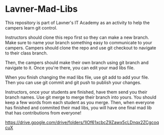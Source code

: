 # Lavner-Mad-Libs
This repository is part of Lavner's IT Academy as an activity to help the campers learn git control.

Instructors should clone this repo first so they can make a new branch. Make sure to name your branch something easy to communicate to your campers. Campers should clone the repo and use git checkout to navigate to their class branch. 

Then, the campers should make their own branch using git branch and navigate to it. Once you're there, you can edit your mad libs file.

When you finish changing the mad libs file, use git add <filename> to add your file. Then you can use git commit and git push to publish your changes.
  
Instructors, once your students are finished, have them send you their branch names. Use git merge <branch> to merge their branch into yours. You should keep a few words from each student as you merge. Then, when everyone has finished and commited their mad libs, you will have one final mad lib that has contributions from everyone!
  
  https://drive.google.com/drive/folders/1lOf61xcbcZ9Zawx5cLDnqx2ZCgcoqcuX
  
